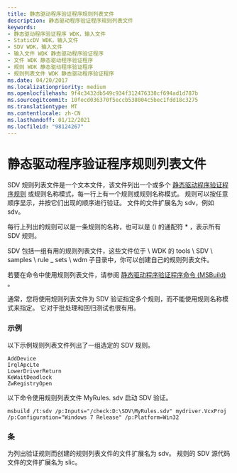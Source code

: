 ```yaml
---
title: 静态驱动程序验证程序规则列表文件
description: 静态驱动程序验证程序规则列表文件
keywords:
- 静态驱动程序验证程序 WDK，输入文件
- StaticDV WDK，输入文件
- SDV WDK，输入文件
- 输入文件 WDK 静态驱动程序验证程序
- 文件 WDK 静态驱动程序验证程序
- 规则 WDK 静态驱动程序验证程序
- 规则列表文件 WDK 静态驱动程序验证程序
ms.date: 04/20/2017
ms.localizationpriority: medium
ms.openlocfilehash: 9f4c3432db549c934f312476338cf694ad1d787b
ms.sourcegitcommit: 10fecd036370f5eccb538004c5bec1fdd18c3275
ms.translationtype: MT
ms.contentlocale: zh-CN
ms.lasthandoff: 01/12/2021
ms.locfileid: "98124267"
---
```

# <a name="static-driver-verifier-rule-list-file"></a>静态驱动程序验证程序规则列表文件


SDV 规则列表文件是一个文本文件，该文件列出一个或多个 [静态驱动程序验证程序规则](./static-driver-verifier-rules.md) 或规则名称模式，每一行上有一个规则或规则名称模式。 规则可以按任意顺序显示，并按它们出现的顺序进行验证。 文件的文件扩展名为 sdv，例如 sdv。

每行上列出的规则可以是一条规则的名称，也可以是 () 的通配符 \* ，表示所有 SDV 规则。

SDV 包括一组有用的规则列表文件，这些文件位于 \\ WDK 的 tools \\ SDV \\ samples \\ rule \_ sets \\ wdm 子目录中，你可以创建自己的规则列表文件。

若要在命令中使用规则列表文件，请参阅 [静态驱动程序验证程序命令 (MSBuild) ](-static-driver-verifier-commands--msbuild-.md)。

通常，您将使用规则列表文件为 SDV 验证指定多个规则，而不能使用规则名称模式来指定。 它对于批处理和回归测试也很有用。

### <a name="span-idexamplesspanspan-idexamplesspanexamples"></a><span id="examples"></span><span id="EXAMPLES"></span>示例

以下示例规则列表文件列出了一组选定的 SDV 规则。

```
AddDevice
IrqlApcLte
LowerDriverReturn
KeWaitDeadlock
ZwRegistryOpen
```

以下命令使用规则列表文件 MyRules. sdv 启动 SDV 验证。

```
msbuild /t:sdv /p:Inputs="/check:D:\SDV\MyRules.sdv" mydriver.VcxProj /p:Configuration="Windows 7 Release" /p:Platform=Win32
```

### <a name="span-idcommentspanspan-idcommentspancomment"></a><span id="comment"></span><span id="COMMENT"></span>条

为列出验证规则而创建的规则列表文件的文件扩展名为 sdv。 规则的 SDV 源代码文件的文件扩展名为 slic。

